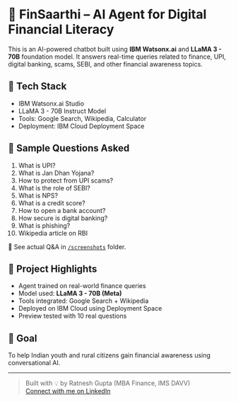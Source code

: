# 🤖 FinSaarthi – AI Agent for Digital Financial Literacy

This is an AI-powered chatbot built using **IBM Watsonx.ai** and **LLaMA 3 - 70B** foundation model. It answers real-time queries related to finance, UPI, digital banking, scams, SEBI, and other financial awareness topics.

## 🚀 Tech Stack
- IBM Watsonx.ai Studio
- LLaMA 3 - 70B Instruct Model
- Tools: Google Search, Wikipedia, Calculator
- Deployment: IBM Cloud Deployment Space

## 💬 Sample Questions Asked
1. What is UPI?
2. What is Jan Dhan Yojana?
3. How to protect from UPI scams?
4. What is the role of SEBI?
5. What is NPS?
6. What is a credit score?
7. How to open a bank account?
8. How secure is digital banking?
9. What is phishing?
10. Wikipedia article on RBI

📸 See actual Q&A in [`/screenshots`](./screenshots) folder.

## 📄 Project Highlights
- Agent trained on real-world finance queries
- Model used: **LLaMA 3 - 70B (Meta)**
- Tools integrated: Google Search + Wikipedia
- Deployed on IBM Cloud using Deployment Space
- Preview tested with 10 real questions

## 🎯 Goal
To help Indian youth and rural citizens gain financial awareness using conversational AI.

---

> Built with 💡 by Ratnesh Gupta (MBA Finance, IMS DAVV)  
> [Connect with me on LinkedIn](https://www.linkedin.com/in/ratnesh-gupta-profile)

